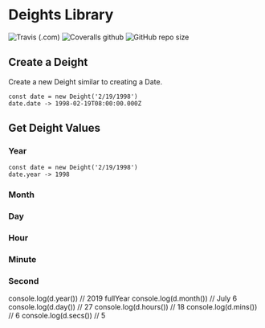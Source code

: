 # Deights Library
![Travis (.com)](https://img.shields.io/travis/com/t0ri/dates?style=flat-square)
![Coveralls github](https://img.shields.io/coveralls/github/t0ri/dates?style=flat-square)
![GitHub repo size](https://img.shields.io/github/repo-size/t0ri/dates?style=flat-square)

## Create a Deight
Create a new Deight similar to creating a Date.
```
const date = new Deight('2/19/1998')
date.date -> 1998-02-19T08:00:00.000Z
```

## Get Deight Values
### Year
```
const date = new Deight('2/19/1998')
date.year -> 1998
```
### Month

### Day

### Hour

### Minute

### Second
console.log(d.year())  // 2019 fullYear
console.log(d.month()) // July 6
console.log(d.day())   // 27
console.log(d.hours()) // 18
console.log(d.mins()) // 6
console.log(d.secs()) // 5